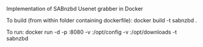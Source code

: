 Implementation of SABnzbd Usenet grabber in Docker

To build (from within folder containing dockerfile):
docker build -t sabnzbd .

To run:
docker run -d -p <PORT>:8080 -v <Volume location for config>:/opt/config -v <Volume location for downloads>:/opt/downloads -t sabnzbd
